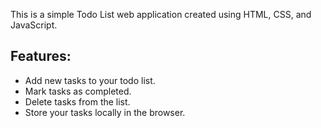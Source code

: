 This is a simple Todo List web application created using HTML, CSS, and JavaScript.

## Features:
- Add new tasks to your todo list.
- Mark tasks as completed.
- Delete tasks from the list.
- Store your tasks locally in the browser.
  
